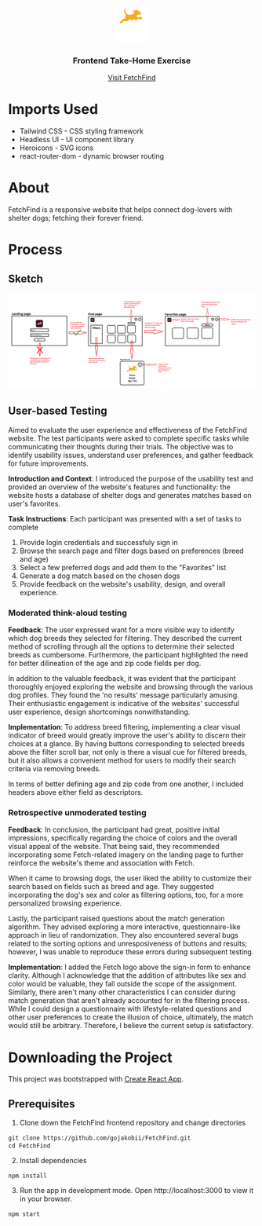 <br />
<div align="center">
    <img src="./src/assets/footer-logo.svg" alt="Logo" width="70" height="70">
    <h3>Frontend Take-Home Exercise</h3>
    <a href="https://gojakobii.github.io/FetchFind/">Visit FetchFind</a>
</div>

# Imports Used

- Tailwind CSS - CSS styling framework
- Headless UI - UI component library
- Heroicons - SVG icons
- react-router-dom - dynamic browser routing

# About

FetchFind is a responsive website that helps connect dog-lovers with shelter dogs; fetching their forever friend.

# Process

## Sketch

<img src="./frontend_sketch.png" alt="Sketch">

## User-based Testing

Aimed to evaluate the user experience and effectiveness of the FetchFind website. The test participants were asked to complete specific tasks while communicating their thoughts during their trials. The objective was to identify usability issues, understand user preferences, and gather feedback for future improvements.

**Introduction and Context**: I introduced the purpose of the usability test and provided an overview of the website's features and functionality: the website hosts a database of shelter dogs and generates matches based on user's favorites.

**Task Instructions**: Each participant was presented with a set of tasks to complete

1. Provide login credentials and successfuly sign in
2. Browse the search page and filter dogs based on preferences (breed and age)
3. Select a few preferred dogs and add them to the "Favorites" list
4. Generate a dog match based on the chosen dogs
5. Provide feedback on the website's usability, design, and overall experience.

### Moderated think-aloud testing

**Feedback**: The user expressed want for a more visible way to identify which dog breeds they selected for filtering. They described the current method of scrolling through all the options to determine their selected breeds as cumbersome. Furthermore, the participant highlighted the need for better dilineation of the age and zip code fields per dog.

In addition to the valuable feedback, it was evident that the participant thoroughly enjoyed exploring the website and browsing through the various dog profiles. They found the 'no results' message particularly amusing. Their enthusiastic engagement is indicative of the websites' successful user experience, design shortcomings nonwithstanding.

**Implementation**: To address breed filtering, implementing a clear visual indicator of breed would greatly improve the user's ability to discern their choices at a glance. By having buttons corresponding to selected breeds above the filter scroll bar, not only is there a visual cue for filtered breeds, but it also allows a convenient method for users to modify their search criteria via removing breeds.

In terms of better defining age and zip code from one another, I included headers above either field as descriptors.

### Retrospective unmoderated testing

**Feedback**: In conclusion, the participant had great, positive initial impressions, specifically regarding the choice of colors and the overall visual appeal of the website. That being said, they recommended incorporating some Fetch-related imagery on the landing page to further reinforce the website's theme and association with Fetch.

When it came to browsing dogs, the user liked the ability to customize their search based on fields such as breed and age. They suggested incorporating the dog's sex and color as filtering options, too, for a more personalized browsing experience.

Lastly, the participant raised questions about the match generation algorithm. They advised exploring a more interactive, questionnaire-like approach in lieu of randomization. They also encountered several bugs related to the sorting options and unresposiveness of buttons and results; however, I was unable to reproduce these errors during subsequent testing.

**Implementation**: I added the Fetch logo above the sign-in form to enhance clarity. Although I acknowledge that the addition of attributes like sex and color would be valuable, they fall outside the scope of the assignment. Similarly, there aren't many other characteristics I can consider during match generation that aren't already accounted for in the filtering process. While I could design a questionnaire with lifestyle-related questions and other user preferences to create the illusion of choice, ultimately, the match would still be arbitrary. Therefore, I believe the current setup is satisfactory.

# Downloading the Project

This project was bootstrapped with [Create React App](https://github.com/facebook/create-react-app).

## Prerequisites

1. Clone down the FetchFind frontend repository and change directories

```console
git clone https://github.com/gojakobii/FetchFind.git
cd FetchFind
```

2. Install dependencies

```console
npm install
```

3. Run the app in development mode. Open http://localhost:3000 to view it in your browser.

```console
npm start
```
